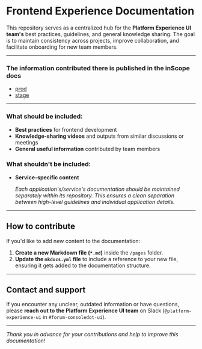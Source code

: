 # Frontend Experience Documentation

This repository serves as a centralized hub for the **Platform Experience UI team's** best practices, guidelines, and general knowledge sharing. The goal is to maintain consistency across projects, improve collaboration, and facilitate onboarding for new team members.

---

### The information contributed there is published in the inScope docs
- [prod](https://inscope.corp.redhat.com/docs/default/component/frontend-experience-docs/)
- [stage](https://inscope.corp.stage.redhat.com/docs/default/component/frontend-experience-docs/)

---

### What should be included:
- **Best practices** for frontend development
- **Knowledge-sharing videos** and outputs from similar discussions or meetings
- **General useful information** contributed by team members

### What shouldn't be included:
- **Service-specific content**

  *Each application's/service's documentation should be maintained separately within its repository. This ensures a clean separation between high-level guidelines and individual application details.*

---

## How to contribute

If you'd like to add new content to the documentation:
1. **Create a new Markdown file (`*.md`)** inside the `/pages` folder.
2. **Update the `mkdocs.yml` file** to include a reference to your new file, ensuring it gets added to the documentation structure.

---

## Contact and support

If you encounter any unclear, outdated information or have questions, please **reach out to the Platform Experience UI team** on Slack (`@platform-experience-ui` in `#forum-consoledot-ui`).

---

*Thank you in advance for your contributions and help to improve this documentation!*
